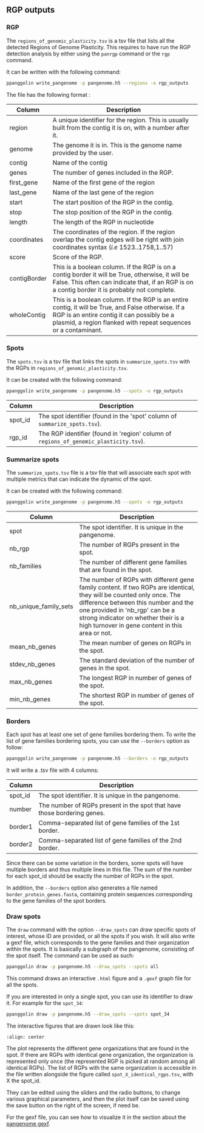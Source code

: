 ## RGP outputs

### RGP

The `regions_of_genomic_plasticity.tsv` is a tsv file that lists all the detected Regions of Genome Plasticity. This
requires to have run the RGP detection analysis by either using the `panrgp` command or the `rgp` command.

It can be written with the following command:

```bash
ppanggolin write_pangenome -p pangenome.h5 --regions -o rgp_outputs
```

The file has the following format :

| Column       | Description                                                                                                                                                                                                         |
|--------------|---------------------------------------------------------------------------------------------------------------------------------------------------------------------------------------------------------------------|
| region       | A unique identifier for the region. This is usually built from the contig it is on, with a number after it.                                                                                                         |
| genome       | The genome it is in. This is the genome name provided by the user.                                                                                                                                                  |
| contig       | Name of the contig                                                                                                                                                                                                  |
| genes        | The number of genes included in the RGP.                                                                                                                                                                            |
| first_gene   | Name of the first gene of the region                                                                                                                                                                                |
| last_gene    | Name of the last gene of the region                                                                                                                                                                                 |
| start        | The start position of the RGP in the contig.                                                                                                                                                                        |
| stop         | The stop position of the RGP in the contig.                                                                                                                                                                         |
| length       | The length of the RGP in nucleotide                                                                                                                                                                                 |
| coordinates  | The coordinates of the region. If the region overlap the contig edges will be right with join coordinates syntax (*i.e* 1523..1758,1..57)                                                                           |
| score        | Score of the RGP.                                                                                                                                                                                                   |
| contigBorder | This is a boolean column. If the RGP is on a contig border it will be True, otherwise, it will be False. This often can indicate that, if an RGP is on a contig border it is probably not complete.                 |
| wholeContig  | This is a boolean column. If the RGP is an entire contig, it will be True, and False otherwise. If a RGP is an entire contig it can possibly be a plasmid, a region flanked with repeat sequences or a contaminant. |

### Spots

The `spots.tsv` is a tsv file that links the spots in `summarize_spots.tsv` with the RGPs
in `regions_of_genomic_plasticity.tsv`.

It can be created with the following command:

```bash
ppanggolin write_pangenome -p pangenome.h5 --spots -o rgp_outputs
```

| Column  | Description                                                                           |
|---------|---------------------------------------------------------------------------------------|
| spot_id | The spot identifier (found in the 'spot' column of `summarize_spots.tsv`).            |
| rgp_id  | The RGP identifier (found in 'region' column of `regions_of_genomic_plasticity.tsv`). |

### Summarize spots

The `summarize_spots.tsv` file is a tsv file that will associate each spot with multiple metrics that can indicate the
dynamic of the spot.

It can be created with the following command:

```bash
ppanggolin write_pangenome -p pangenome.h5 --spots -o rgp_outputs
```

| Column                | Description                                                                                                                                                                                                                                                                              |
|-----------------------|------------------------------------------------------------------------------------------------------------------------------------------------------------------------------------------------------------------------------------------------------------------------------------------|
| spot                  | The spot identifier. It is unique in the pangenome.                                                                                                                                                                                                                                      |
| nb_rgp                | The number of RGPs present in the spot.                                                                                                                                                                                                                                                  |
| nb_families           | The number of different gene families that are found in the spot.                                                                                                                                                                                                                        |
| nb_unique_family_sets | The number of RGPs with different gene family content. If two RGPs are identical, they will be counted only once. The difference between this number and the one provided in 'nb_rgp' can be a strong indicator on whether their is a high turnover in gene content in this area or not. |
| mean_nb_genes         | The mean number of genes on RGPs in the spot.                                                                                                                                                                                                                                            |
| stdev_nb_genes        | The standard deviation of the number of genes in the spot.                                                                                                                                                                                                                               |
| max_nb_genes          | The longest RGP in number of genes of the spot.                                                                                                                                                                                                                                          |
| min_nb_genes          | The shortest RGP in number of genes of the spot.                                                                                                                                                                                                                                         |

### Borders

Each spot has at least one set of gene families bordering them. To write the list of gene families bordering spots, you
can use the `--borders` option as follow:

```bash
ppanggolin write_pangenome -p pangenome.h5 --borders -o rgp_outputs
```

It will write a .tsv file with 4 columns:

| Column  | Description                                                             |
|---------|-------------------------------------------------------------------------|
| spot_id | The spot identifier. It is unique in the pangenome.                     |
| number  | The number of RGPs present in the spot that have those bordering genes. |
| border1 | Comma-separated list of gene families of the 1st border.                |
| border2 | Comma-separated list of gene families of the 2nd border.                |

Since there can be some variation in the borders, some spots will have multiple borders and thus multiple lines in this
file.
The sum of the number for each spot_id should be exactly the number of RGPs in the spot.

In addition, the `--borders` option also generates a file named `border_protein_genes.fasta`, containing protein
sequences corresponding to the gene families of the spot borders.

### Draw spots

The `draw` command with the option `--draw_spots` can draw specific spots of interest, whose ID are provided, or all the
spots if you wish.
It will also write a gexf file, which corresponds to the gene families and their organization within the spots. It is
basically a subgraph of the pangenome, consisting of the spot itself.
The command can be used as such:

```bash
ppanggolin draw -p pangenome.h5 --draw_spots --spots all
``` 

This command draws an interactive `.html` figure and a `.gexf` graph file for all the spots.

If you are interested in only a single spot, you can use its identifier to draw it. For example for the `spot_34`:

```bash
ppanggolin draw -p pangenome.h5 --draw_spots --spots spot_34
```

The interactive figures that are drawn look like this:

```{image} ../../_static/drawspot_example.png
:align: center
```

The plot represents the different gene organizations that are found in the spot. If there are RGPs with identical gene
organization, the organization is represented only once (the represented RGP is picked at random among all identical
RGPs). The list of RGPs with the same organization is accessible in the file written alongside the figure
called `spot_X_identical_rgps.tsv`, with X the spot_id.

They can be edited using the sliders and the radio buttons, to change various graphical parameters, and then the plot
itself can be saved using the save button on the right of the screen, if need be.

For the gexf file, you can see how to visualize it in the section about
the [pangenome gexf](../PangenomeAnalyses/pangenomeGraphOut.md#pangenome-graph-output).
